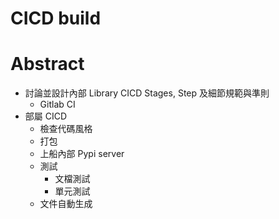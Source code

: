# CICD build

# Abstract 

- 討論並設計內部 Library CICD Stages, Step 及細節規範與準則
  - Gitlab CI
- 部屬 CICD 
  - 檢查代碼風格
  - 打包
  - 上船內部 Pypi server
  - 測試
    - 文檔測試
    - 單元測試
  - 文件自動生成